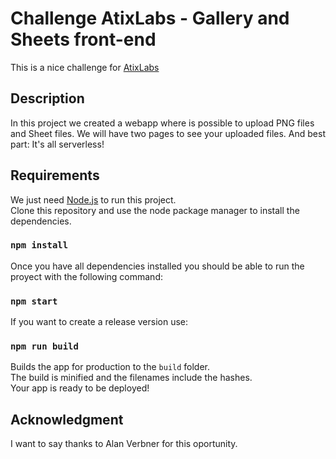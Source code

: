 # Challenge AtixLabs - Gallery and Sheets front-end

This is a nice challenge for [AtixLabs](https://www.linkedin.com/company/atix-labs/)

## Description

In this project we created a webapp where is possible to upload PNG files and Sheet files. We will have two pages to see your uploaded files. And best part: It's all serverless!

## Requirements

We just need [Node.js](https://nodejs.org) to run this project.\
Clone this repository and use the node package manager to install the dependencies.

### `npm install`

Once you have all dependencies installed you should be able to run the proyect with the following command:

### `npm start`

If you want to create a release version use:

### `npm run build`

Builds the app for production to the `build` folder.\
The build is minified and the filenames include the hashes.\
Your app is ready to be deployed!

## Acknowledgment

I want to say thanks to Alan Verbner for this oportunity.
